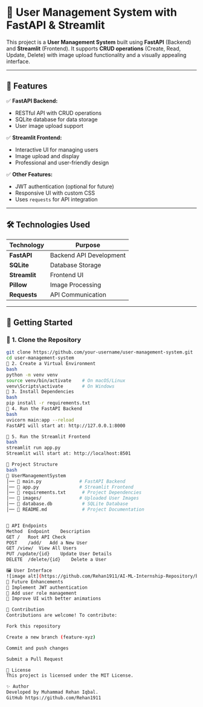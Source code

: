 # 🚀 User Management System with FastAPI & Streamlit  

This project is a **User Management System** built using **FastAPI** (Backend) and **Streamlit** (Frontend). It supports **CRUD operations** (Create, Read, Update, Delete) with image upload functionality and a visually appealing interface.  

---

## 📌 Features  

✅ **FastAPI Backend:**  
- RESTful API with CRUD operations  
- SQLite database for data storage  
- User image upload support  

✅ **Streamlit Frontend:**  
- Interactive UI for managing users  
- Image upload and display  
- Professional and user-friendly design  

✅ **Other Features:**  
- JWT authentication (optional for future)  
- Responsive UI with custom CSS  
- Uses `requests` for API integration  

---

## 🛠️ Technologies Used  

| Technology   | Purpose |
|-------------|---------|
| **FastAPI**  | Backend API Development |
| **SQLite**   | Database Storage |
| **Streamlit** | Frontend UI |
| **Pillow**   | Image Processing |
| **Requests** | API Communication |

---

## 🚀 Getting Started  

### 🔹 **1. Clone the Repository**  
```bash
git clone https://github.com/your-username/user-management-system.git
cd user-management-system
🔹 2. Create a Virtual Environment
bash
python -m venv venv
source venv/bin/activate    # On macOS/Linux
venv\Scripts\activate       # On Windows
🔹 3. Install Dependencies
bash
pip install -r requirements.txt
🔹 4. Run the FastAPI Backend
bash
uvicorn main:app --reload
FastAPI will start at: http://127.0.0.1:8000

🔹 5. Run the Streamlit Frontend
bash
streamlit run app.py
Streamlit will start at: http://localhost:8501

📂 Project Structure
bash
📁 UserManagementSystem
│── 📄 main.py              # FastAPI Backend
│── 📄 app.py               # Streamlit Frontend
│── 📄 requirements.txt      # Project Dependencies
│── 📂 images/              # Uploaded User Images
│── 📄 database.db           # SQLite Database
│── 📄 README.md             # Project Documentation


🎯 API Endpoints
Method	Endpoint	Description
GET	/	Root API Check
POST	/add/	Add a New User
GET	/view/	View All Users
PUT	/update/{id}	Update User Details
DELETE	/delete/{id}	Delete a User

🖼️ User Interface
![image alt](https://github.com/Rehan1911/AI-ML-Internship-Repository/blob/main/UserManagementSystem/Screenshot%20(41).png?raw=true)
📌 Future Enhancements
🔹 Implement JWT authentication
🔹 Add user role management
🔹 Improve UI with better animations

🤝 Contribution
Contributions are welcome! To contribute:

Fork this repository

Create a new branch (feature-xyz)

Commit and push changes

Submit a Pull Request

📜 License
This project is licensed under the MIT License.

✨ Author
Developed by Muhammad Rehan Iqbal.
GitHub https://github.com/Rehan1911
